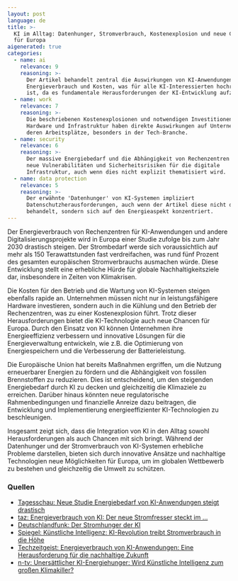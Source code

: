 ```yaml
---
layout: post
language: de
title: >-
  KI im Alltag: Datenhunger, Stromverbrauch, Kostenexplosion und neue Chancen
  für Europa
aigenerated: true
categories:
  - name: ai
    relevance: 9
    reasoning: >-
      Der Artikel behandelt zentral die Auswirkungen von KI-Anwendungen auf
      Energieverbrauch und Kosten, was für alle KI-Interessierten hochrelevant
      ist, da es fundamentale Herausforderungen der KI-Entwicklung aufzeigt.
  - name: work
    relevance: 7
    reasoning: >-
      Die beschriebenen Kostenexplosionen und notwendigen Investitionen in
      Hardware und Infrastruktur haben direkte Auswirkungen auf Unternehmen und
      deren Arbeitsplätze, besonders in der Tech-Branche.
  - name: security
    relevance: 6
    reasoning: >-
      Der massive Energiebedarf und die Abhängigkeit von Rechenzentren schaffen
      neue Vulnerabilitäten und Sicherheitsrisiken für die digitale
      Infrastruktur, auch wenn dies nicht explizit thematisiert wird.
  - name: data protection
    relevance: 5
    reasoning: >-
      Der erwähnte 'Datenhunger' von KI-Systemen impliziert
      Datenschutzherausforderungen, auch wenn der Artikel diese nicht direkt
      behandelt, sondern sich auf den Energieaspekt konzentriert.
---
```


Der Energieverbrauch von Rechenzentren für KI-Anwendungen und andere Digitalisierungsprojekte wird in Europa einer Studie zufolge bis zum Jahr 2030 drastisch steigen. Der Strombedarf werde sich voraussichtlich auf mehr als 150 Terawattstunden fast verdreifachen, was rund fünf Prozent des gesamten europäischen Stromverbrauchs ausmachen würde. Diese Entwicklung stellt eine erhebliche Hürde für globale Nachhaltigkeitsziele dar, insbesondere in Zeiten von Klimakrisen.

<!--more-->

Die Kosten für den Betrieb und die Wartung von KI-Systemen steigen ebenfalls rapide an. Unternehmen müssen nicht nur in leistungsfähigere Hardware investieren, sondern auch in die Kühlung und den Betrieb der Rechenzentren, was zu einer Kostenexplosion führt. Trotz dieser Herausforderungen bietet die KI-Technologie auch neue Chancen für Europa. Durch den Einsatz von KI können Unternehmen ihre Energieeffizienz verbessern und innovative Lösungen für die Energieverwaltung entwickeln, wie z.B. die Optimierung von Energiespeichern und die Verbesserung der Batterieleistung.

Die Europäische Union hat bereits Maßnahmen ergriffen, um die Nutzung erneuerbarer Energien zu fördern und die Abhängigkeit von fossilen Brennstoffen zu reduzieren. Dies ist entscheidend, um den steigenden Energiebedarf durch KI zu decken und gleichzeitig die Klimaziele zu erreichen. Darüber hinaus könnten neue regulatorische Rahmenbedingungen und finanzielle Anreize dazu beitragen, die Entwicklung und Implementierung energieeffizienter KI-Technologien zu beschleunigen.

Insgesamt zeigt sich, dass die Integration von KI in den Alltag sowohl Herausforderungen als auch Chancen mit sich bringt. Während der Datenhunger und der Stromverbrauch von KI-Systemen erhebliche Probleme darstellen, bieten sich durch innovative Ansätze und nachhaltige Technologien neue Möglichkeiten für Europa, um im globalen Wettbewerb zu bestehen und gleichzeitig die Umwelt zu schützen.

### Quellen
- [Tagesschau: Neue Studie Energiebedarf von KI-Anwendungen steigt drastisch](https://www.tagesschau.de/wirtschaft/energie/kuenstliche-intelligenz-energieverbrauch-100.html)
- [taz: Energieverbrauch von KI: Der neue Stromfresser steckt im ...](https://taz.de/Energieverbrauch-von-KI/!6077886/)
- [Deutschlandfunk: Der Stromhunger der KI](https://www.deutschlandfunk.de/kuenstliche-intelligenz-energieverbrauch-klimaschutz-nachhaltigkeit-umwelt-atomkraft-100.html)
- [Spiegel: Künstliche Intelligenz: KI-Revolution treibt Stromverbrauch in die Höhe](https://www.spiegel.de/netzwelt/kuenstliche-intelligenz-ki-revolution-treibt-stromverbrauch-in-die-hoehe-a-da916800-2227-4844-8465-800f8292829f)
- [Techzeitgeist: Energieverbrauch von KI-Anwendungen: Eine Herausforderung für die nachhaltige Zukunft](https://www.techzeitgeist.de/energieverbrauch-von-ki-anwendungen-eine-herausforderung-fuer-die-nachhaltige-zukunft/)
- [n-tv: Unersättlicher KI-Energiehunger: Wird Künstliche Intelligenz zum großen Klimakiller?](https://www.n-tv.de/wirtschaft/Unersaettlicher-KI-Energiehunger-Wird-Kuenstliche-Intelligenz-zum-grossen-Klimakiller-article25331319.html)
